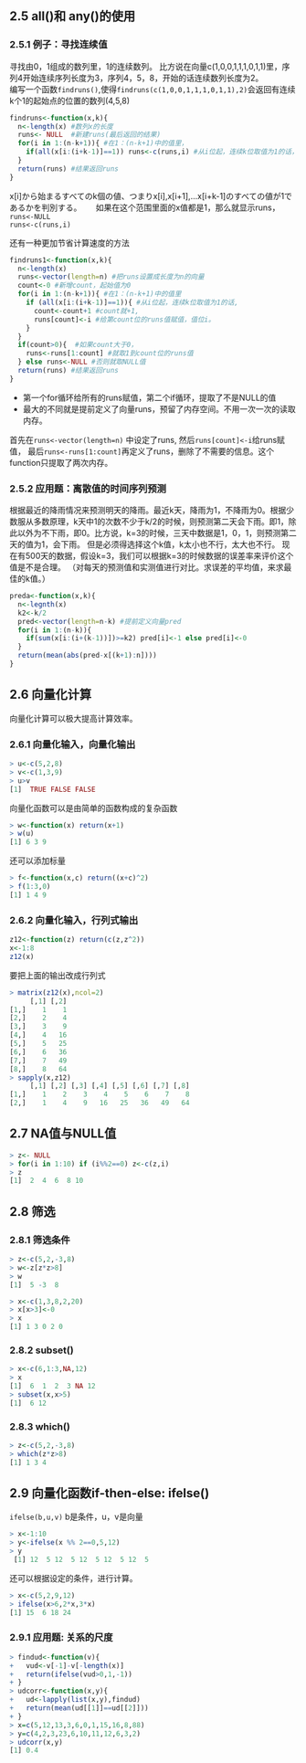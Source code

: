 ## 2.5 all()和 any()的使用
### 2.5.1 例子：寻找连续值
寻找由0，1组成的数列里，1的连续数列。
比方说在向量c(1,0,0,1,1,1,0,1,1)里，序列4开始连续序列长度为3，序列4，5，8，开始的话连续数列长度为2。  
编写一个函数``findruns()``,使得``findruns(c(1,0,0,1,1,1,0,1,1),2)``会返回有连续k个1的起始点的位置的数列(4,5,8)

```r
findruns<-function(x,k){
  n<-length(x) #数列x的长度
  runs<- NULL  #新建runs(最后返回的结果)
  for(i in 1:(n-k+1)){ #在1：(n-k+1)中的值里，
    if(all(x[i:(i+k-1)]==1)) runs<-c(runs,i) #从i位起，连续k位取值为1的话，runs就赋值为i，起始的NULL会被自动省略。
  }
  return(runs) #结果返回runs
}
```

x[i]から始まるすべてのk個の値、つまりx[i],x[i+1],...x[i+k-1]のすべての値が1であるかを判別する。　　
如果在这个范围里面的x值都是1，那么就显示runs，  
``runs<-NULL``  
``runs<-c(runs,i)``

还有一种更加节省计算速度的方法
```r
findruns1<-function(x,k){
  n<-length(x)
  runs<-vector(length=n) #把runs设置成长度为n的向量
  count<-0 #新增count，起始值为0
  for(i in 1:(n-k+1)){ #在1：(n-k+1)中的值里
    if (all(x[i:(i+k-1)]==1)){ #从i位起，连续k位取值为1的话,
      count<-count+1 #count就+1,
      runs[count]<-i #给第count位的runs值赋值，值位i。
    }
  }
  if(count>0){  #如果count大于0，
    runs<-runs[1:count] #就取1到count位的runs值
  } else runs<-NULL #否则就取NULL值
  return(runs) #结果返回runs
}
```
- 第一个for循环给所有的runs赋值，第二个if循环，提取了不是NULL的值  
- 最大的不同就是提前定义了向量runs，预留了内存空间。不用一次一次的读取内存。  

首先在``runs<-vector(length=n)`` 中设定了runs, 然后``runs[count]<-i``给runs赋值，
最后``runs<-runs[1:count]``再定义了runs，删除了不需要的信息。这个function只提取了两次内存。

### 2.5.2 应用题：离散值的时间序列预测
根据最近的降雨情况来预测明天的降雨。最近k天，降雨为1，不降雨为0。根据少数服从多数原理，k天中1的次数不少于k/2的时候，则预测第二天会下雨。即1，除此以外为不下雨，即0。比方说，k=3的时候，三天中数据是1，0，1，则预测第二天的值为1，会下雨。 
但是必须得选择这个k值，k太小也不行，太大也不行。
现在有500天的数据，假设k=3，我们可以根据k=3的时候数据的误差率来评价这个值是不是合理。 
（对每天的预测值和实测值进行对比。求误差的平均值，来求最佳的k值。）

```r
preda<-function(x,k){
  n<-legnth(x) 
  k2<-k/2 
  pred<-vector(length=n-k) #提前定义向量pred
  for(i in 1:(n-k)){
    if(sum(x[i:(i+(k-1))])>=k2) pred[i]<-1 else pred[i]<-0  
  }
  return(mean(abs(pred-x[(k+1):n])))
}
```
 
 ## 2.6 向量化计算
向量化计算可以极大提高计算效率。

### 2.6.1 向量化输入，向量化输出
```r
> u<-c(5,2,8)
> v<-c(1,3,9)
> u>v
[1]  TRUE FALSE FALSE
```

向量化函数可以是由简单的函数构成的复杂函数
```r
> w<-function(x) return(x+1)
> w(u)
[1] 6 3 9
```

还可以添加标量
```r
> f<-function(x,c) return((x+c)^2)
> f(1:3,0)
[1] 1 4 9
```

### 2.6.2 向量化输入，行列式输出
```r
z12<-function(z) return(c(z,z^2))
x<-1:8
z12(x)
```
要把上面的输出改成行列式

```r
> matrix(z12(x),ncol=2)
     [,1] [,2]
[1,]    1    1
[2,]    2    4
[3,]    3    9
[4,]    4   16
[5,]    5   25
[6,]    6   36
[7,]    7   49
[8,]    8   64
> sapply(x,z12)
     [,1] [,2] [,3] [,4] [,5] [,6] [,7] [,8]
[1,]    1    2    3    4    5    6    7    8
[2,]    1    4    9   16   25   36   49   64
```

## 2.7 NA值与NULL值
```r
> z<- NULL
> for(i in 1:10) if (i%%2==0) z<-c(z,i)
> z
[1]  2  4  6  8 10
```

## 2.8 筛选

### 2.8.1 筛选条件
```r
> z<-c(5,2,-3,8)
> w<-z[z*z>8]
> w
[1]  5 -3  8
```

```r
> x<-c(1,3,8,2,20)
> x[x>3]<-0
> x
[1] 1 3 0 2 0
```

### 2.8.2 subset()
```r
> x<-c(6,1:3,NA,12)
> x
[1]  6  1  2  3 NA 12
> subset(x,x>5)
[1]  6 12
```

### 2.8.3 which()
```r
> z<-c(5,2,-3,8)
> which(z*z>8)
[1] 1 3 4
```
## 2.9 向量化函数if-then-else: ifelse()
``
ifelse(b,u,v)
``
b是条件，u，v是向量

```r
> x<-1:10
> y<-ifelse(x %% 2==0,5,12)
> y
 [1] 12  5 12  5 12  5 12  5 12  5
 ```

还可以根据设定的条件，进行计算。
```r
> x<-c(5,2,9,12)
> ifelse(x>6,2*x,3*x)
[1] 15  6 18 24
```

### 2.9.1  应用题: 关系的尺度


```r
> findud<-function(v){
+   vud<-v[-1]-v[-length(x)]
+   return(ifelse(vud>0,1,-1))
+ }
> udcorr<-function(x,y){
+   ud<-lapply(list(x,y),findud)
+   return(mean(ud[[1]]==ud[[2]]))
+ }
> x=c(5,12,13,3,6,0,1,15,16,8,88)
> y=c(4,2,3,23,6,10,11,12,6,3,2)
> udcorr(x,y)
[1] 0.4
```


